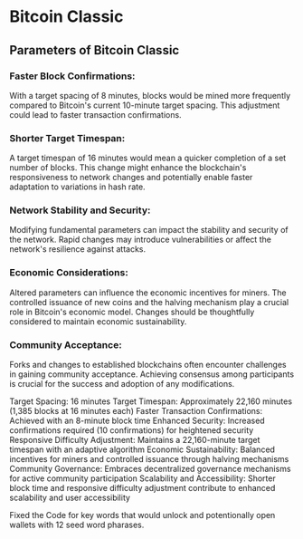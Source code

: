 # Bitcoin Classic

## Parameters of Bitcoin Classic

### Faster Block Confirmations:

With a target spacing of 8 minutes, blocks would be mined more frequently compared to Bitcoin's current 10-minute target spacing. This adjustment could lead to faster transaction confirmations.

### Shorter Target Timespan:

A target timespan of 16 minutes would mean a quicker completion of a set number of blocks. This change might enhance the blockchain's responsiveness to network changes and potentially enable faster adaptation to variations in hash rate.

### Network Stability and Security:

Modifying fundamental parameters can impact the stability and security of the network. Rapid changes may introduce vulnerabilities or affect the network's resilience against attacks.

### Economic Considerations:

Altered parameters can influence the economic incentives for miners. The controlled issuance of new coins and the halving mechanism play a crucial role in Bitcoin's economic model. Changes should be thoughtfully considered to maintain economic sustainability.

### Community Acceptance:

Forks and changes to established blockchains often encounter challenges in gaining community acceptance. Achieving consensus among participants is crucial for the success and adoption of any modifications.






Target Spacing: 16 minutes
Target Timespan: Approximately 22,160 minutes (1,385 blocks at 16 minutes each)
Faster Transaction Confirmations: Achieved with an 8-minute block time
Enhanced Security: Increased confirmations required (10 confirmations) for heightened security
Responsive Difficulty Adjustment: Maintains a 22,160-minute target timespan with an adaptive algorithm
Economic Sustainability: Balanced incentives for miners and controlled issuance through halving mechanisms
Community Governance: Embraces decentralized governance mechanisms for active community participation
Scalability and Accessibility: Shorter block time and responsive difficulty adjustment contribute to enhanced scalability and user accessibility

<p>Fixed the Code for key words that would unlock and potentionally open wallets with 12 seed word pharases.</p>
